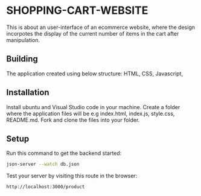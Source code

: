 # SHOPPING-CART-WEBSITE

This is about an user-interface of an ecommerce website, where the design incorpotes the display of the current number of items in the cart after manipulation.

## Building
The application created using below structure: HTML, CSS, Javascript,

## Installation
Install ubuntu and Visual Studio code in your machine. Create a folder where the application files will be e.g index.html, index.js, style.css, README.md. Fork and clone the files into your folder.


## Setup

Run this command to get the backend started:

```sh
json-server --watch db.json

```

Test your server by visiting this route in the browser:
```
http://localhost:3000/product
```